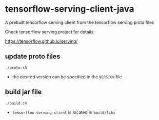 # tensorflow-serving-client-java

A prebuilt tensorflow serving client from the tensorflow serving proto files

Check tensorflow serving project for details: 

https://tensorflow.github.io/serving/

## update proto files

```
./proto.sh
```
* the desired version can be specified in the `VERSION` file

## build jar file

```
./build.sh
```
* `tensorflow-serving-client` is located in `build/libs`
